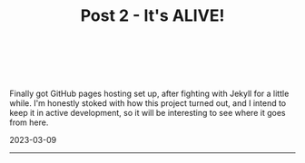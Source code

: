 <script>
    import Header from './Header.svelte';
</script>

# <Header>Post 2 - It's ALIVE!</Header>

Finally got GitHub pages hosting set up, after fighting with Jekyll for a little while. I'm honestly stoked with how this project turned out, and I intend to keep it in active development, so it will be interesting to see where it goes from here.

2023-03-09

---
